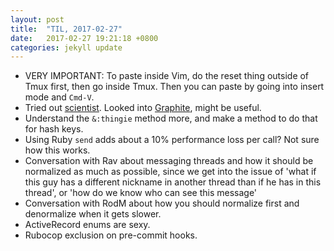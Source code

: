 ```yaml
---
layout: post
title:  "TIL, 2017-02-27"
date:   2017-02-27 19:21:18 +0800
categories: jekyll update
---
```


- VERY IMPORTANT: To paste inside Vim, do the reset thing outside of Tmux first, then go inside Tmux. Then you can paste by going into insert mode and `Cmd-V`.
- Tried out [scientist](https://github.com/github/scientist). Looked into [Graphite](http://graphiteapp.org/), might be useful.
- Understand the `&:thingie` method more, and make a method to do that for hash keys.
- Using Ruby `send` adds about a 10% performance loss per call? Not sure how this works.
- Conversation with Rav about messaging threads and how it should be normalized as much as possible, since we get into the issue of 'what if this guy has a different nickname in another thread than if he has in this thread', or 'how do we know who can see this message'
- Conversation with RodM about how you should normalize first and denormalize when it gets slower.
- ActiveRecord enums are sexy.
- Rubocop exclusion on pre-commit hooks.


